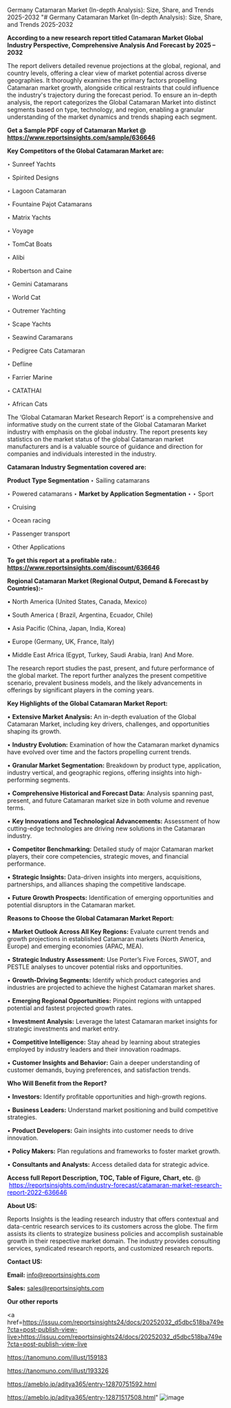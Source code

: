 Germany Catamaran Market (In-depth Analysis): Size, Share, and Trends 2025-2032
"# Germany Catamaran Market (In-depth Analysis): Size, Share, and Trends 2025-2032

<strong>According to a new research report titled Catamaran Market Global Industry Perspective, Comprehensive Analysis And Forecast by 2025 – 2032</strong>

The report delivers detailed revenue projections at the global, regional, and country levels, offering a clear view of market potential across diverse geographies. It thoroughly examines the primary factors propelling Catamaran market growth, alongside critical restraints that could influence the industry's trajectory during the forecast period. To ensure an in-depth analysis, the report categorizes the Global Catamaran Market into distinct segments based on type, technology, and region, enabling a granular understanding of the market dynamics and trends shaping each segment.

<strong>Get a Sample PDF copy of Catamaran Market </strong><strong>@<a href=https://www.reportsinsights.com/sample/636646 style=color:#0000ff;> https://www.reportsinsights.com/sample/636646</a></strong></font>

<strong>Key Competitors of the Global Catamaran Market are:</strong>

‣ Sunreef Yachts

‣ Spirited Designs

‣ Lagoon Catamaran

‣ Fountaine Pajot Catamarans

‣ Matrix Yachts

‣ Voyage

‣ TomCat Boats

‣ Alibi

‣ Robertson and Caine

‣ Gemini Catamarans

‣ World Cat

‣ Outremer Yachting

‣ Scape Yachts

‣ Seawind Caramarans

‣ Pedigree Cats Catamaran

‣ Defline

‣ Farrier Marine

‣ CATATHAI

‣ African Cats

The ‘Global Catamaran Market Research Report’ is a comprehensive and informative study on the current state of the Global Catamaran Market industry with emphasis on the global industry. The report presents key statistics on the market status of the global Catamaran market manufacturers and is a valuable source of guidance and direction for companies and individuals interested in the industry.

<strong>Catamaran Industry Segmentation covered are:</strong>

<strong>Product Type Segmentation</strong>
‣
Sailing catamarans

‣ Powered catamarans
‣ 
<strong>Market by Application Segmentation</strong>
‣
‣  Sport

‣ Cruising

‣ Ocean racing

‣ Passenger transport

‣ Other Applications

<strong>To get this report at a profitable rate.: <a href=https://www.reportsinsights.com/discount/636646 style=color:#0000ff;>https://www.reportsinsights.com/discount/636646</a></strong></font>

<strong>Regional Catamaran Market (Regional Output, Demand &amp; Forecast by Countries):-</strong>

• North America (United States, Canada, Mexico)

• South America ( Brazil, Argentina, Ecuador, Chile)

• Asia Pacific (China, Japan, India, Korea)

• Europe (Germany, UK, France, Italy)

• Middle East Africa (Egypt, Turkey, Saudi Arabia, Iran) And More.

The research report studies the past, present, and future performance of the global market. The report further analyzes the present competitive scenario, prevalent business models, and the likely advancements in offerings by significant players in the coming years.

<strong>Key Highlights of the Global Catamaran Market Report:</strong>

• <strong>Extensive Market Analysis:</strong> An in-depth evaluation of the Global Catamaran Market, including key drivers, challenges, and opportunities shaping its growth.

• <strong>Industry Evolution:</strong> Examination of how the Catamaran market dynamics have evolved over time and the factors propelling current trends.

• <strong>Granular Market Segmentation:</strong> Breakdown by product type, application, industry vertical, and geographic regions, offering insights into high-performing segments.

• <strong>Comprehensive Historical and Forecast Data:</strong> Analysis spanning past, present, and future Catamaran market size in both volume and revenue terms.

• <strong>Key Innovations and Technological Advancements:</strong> Assessment of how cutting-edge technologies are driving new solutions in the Catamaran industry.

• <strong>Competitor Benchmarking:</strong> Detailed study of major Catamaran market players, their core competencies, strategic moves, and financial performance.

• <strong>Strategic Insights:</strong> Data-driven insights into mergers, acquisitions, partnerships, and alliances shaping the competitive landscape.

• <strong>Future Growth Prospects:</strong> Identification of emerging opportunities and potential disruptors in the Catamaran market.

<strong>Reasons to Choose the Global Catamaran Market Report:</strong>

• <strong>Market Outlook Across All Key Regions:</strong> Evaluate current trends and growth projections in established Catamaran markets (North America, Europe) and emerging economies (APAC, MEA).

• <strong>Strategic Industry Assessment:</strong> Use Porter’s Five Forces, SWOT, and PESTLE analyses to uncover potential risks and opportunities.

• <strong>Growth-Driving Segments:</strong> Identify which product categories and industries are projected to achieve the highest Catamaran market shares.

• <strong>Emerging Regional Opportunities:</strong> Pinpoint regions with untapped potential and fastest projected growth rates.

• <strong>Investment Analysis:</strong> Leverage the latest Catamaran market insights for strategic investments and market entry.

• <strong>Competitive Intelligence:</strong> Stay ahead by learning about strategies employed by industry leaders and their innovation roadmaps.

• <strong>Customer Insights and Behavior:</strong> Gain a deeper understanding of customer demands, buying preferences, and satisfaction trends.

<strong>Who Will Benefit from the Report?</strong>

• <strong>Investors:</strong> Identify profitable opportunities and high-growth regions.

• <strong>Business Leaders:</strong> Understand market positioning and build competitive strategies.

• <strong>Product Developers:</strong> Gain insights into customer needs to drive innovation.

• <strong>Policy Makers:</strong> Plan regulations and frameworks to foster market growth.

• <strong>Consultants and Analysts:</strong> Access detailed data for strategic advice.
</ul>
<strong>Access full Report Description, TOC, Table of Figure, Chart, etc. </strong>@  <a href=https://reportsinsights.com/industry-forecast/catamaran-market-research-report-2022-636646 style=color:#0000ff;>https://reportsinsights.com/industry-forecast/catamaran-market-research-report-2022-636646</a></font>

<strong><strong>About US</strong>:</strong>

Reports Insights is the leading research industry that offers contextual and data-centric research services to its customers across the globe. The firm assists its clients to strategize business policies and accomplish sustainable growth in their respective market domain. The industry provides consulting services, syndicated research reports, and customized research reports.

<strong>Contact US:</strong>

<p class=""""><b>Email:</b> <a href=mailto:info@reportsinsights.com>info@reportsinsights.com</a></p>
<p class=""""><b>Sales:</b> <a href=mailto:sales@reportsinsights.com>sales@reportsinsights.com</a></p>

<strong>Our other reports</strong>

<a href=https://issuu.com/reportsinsights24/docs/20252032_d5dbc518ba749e?cta=post-publish-view-live>https://issuu.com/reportsinsights24/docs/20252032_d5dbc518ba749e?cta=post-publish-view-live</a>

<a href=https://tanomuno.com/illust/159183>https://tanomuno.com/illust/159183</a>

<a href=https://tanomuno.com/illust/193326>https://tanomuno.com/illust/193326</a>

<a href=https://ameblo.jp/aditya365/entry-12870751592.html>https://ameblo.jp/aditya365/entry-12870751592.html</a>

<a href=https://ameblo.jp/aditya365/entry-12871517508.html>https://ameblo.jp/aditya365/entry-12871517508.html</a>"
![image](https://github.com/user-attachments/assets/6d11bb27-ec17-4faa-9491-ced8f823b1f2)

